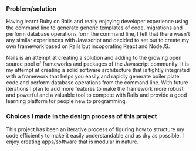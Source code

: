 ### Problem/solution

Having learnt Ruby on Rails and really enjoying developer experience using the command line to generate generic templates of code, migrations and perform database operations form the command line, I felt that there wasn't any similar experiences with Javascript and decided to set out to create my own framework based on Rails but incoporating React and NodeJS.

Nails is an attempt at creating a solution and adding to the growing open source pool of frameworks and packages of the Javascript community. It is my attempt at creating a solid software architecture that is tightly integrated with a framework that helps you easily and rapidly generate boiler plate code and perform database operations from the command line. With future iterations I plan to add more features to make the framework more robust and powerful and a valuable tool to compete with Rails and provide a good learning platform for people new to programming.

### Choices I made in the design process of this project

This project has been an iterative process of figuring how to structure my code efficiently to make it easily understandable and as dry as possible. I enjoy creating apps/software that is modular in nature.
